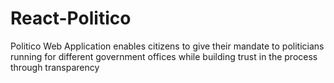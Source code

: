 # React-Politico
Politico Web Application enables citizens to give their mandate to politicians running for different government offices while building trust in the process through transparency
